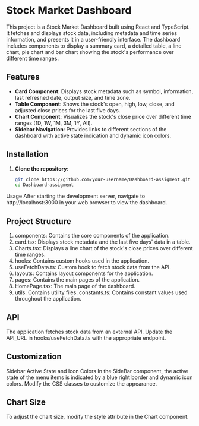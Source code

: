 # Stock Market Dashboard

This project is a Stock Market Dashboard built using React and TypeScript. It fetches and displays stock data, including metadata and time series information, and presents it in a user-friendly interface. The dashboard includes components to display a summary card, a detailed table, a line chart, pie chart and bar chart showing the stock's performance over different time ranges.

## Features

- **Card Component**: Displays stock metadata such as symbol, information, last refreshed date, output size, and time zone.
- **Table Component**: Shows the stock's open, high, low, close, and adjusted close prices for the last five days.
- **Chart Component**: Visualizes the stock's close price over different time ranges (1D, 1W, 1M, 3M, 1Y, All).
- **Sidebar Navigation**: Provides links to different sections of the dashboard with active state indication and dynamic icon colors.

## Installation

1. **Clone the repository**:
   ```bash
   git clone https://github.com/your-username/Dashboard-assigment.git
   cd Dashboard-assigment
Usage
After starting the development server, navigate to http://localhost:3000 in your web browser to view the dashboard.

## Project Structure
1. components: Contains the core components of the application.
2. card.tsx: Displays stock metadata and the last five days' data in a table.
3. Charts.tsx: Displays a line chart of the stock's close prices over different time ranges.
4. hooks: Contains custom hooks used in the application.
5. useFetchData.ts: Custom hook to fetch stock data from the API.
6. layouts: Contains layout components for the application.
7. pages: Contains the main pages of the application.
8. HomePage.tsx: The main page of the dashboard.
9. utils: Contains utility files.
constants.ts: Contains constant values used throughout the application.

## API
The application fetches stock data from an external API. Update the API_URL in hooks/useFetchData.ts with the appropriate endpoint.

## Customization
Sidebar Active State and Icon Colors
In the SideBar component, the active state of the menu items is indicated by a blue right border and dynamic icon colors. Modify the CSS classes to customize the appearance.

## Chart Size
To adjust the chart size, modify the style attribute in the Chart component.


